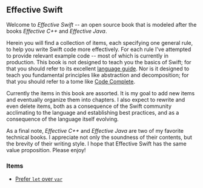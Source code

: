 ## Effective Swift

Welcome to _Effective Swift_ -- an open source book that is modeled after the books _Effective C++_ and _Effective Java_.

Herein you will find a collection of items, each specifying one general rule, to help you write Swift code more effectively. For each rule I've attempted to provide relevant example code -- most of which is currently in production. This book is not designed to teach you the basics of Swift; for that you should refer to its excellent [language guide](https://developer.apple.com/library/ios/documentation/Swift/Conceptual/Swift_Programming_Language/TheBasics.html). Nor is it designed to teach you fundamental principles like abstraction and decomposition; for that you should refer to a tome like [Code Complete](http://www.amazon.com/Code-Complete-Practical-Handbook-Construction/dp/0735619670).

Currently the items in this book are assorted. It is my goal to add new items and eventually organize them into chapters. I also expect to rewrite and even delete items, both as a consequence of the Swift community acclimating to the language and establishing best practices, and as a consequence of the language itself evolving.

As a final note, _Effective C++_ and _Effective Java_ are two of my favorite technical books. I appreciate not only the soundness of their contents, but the brevity of their writing style. I hope that Effective Swift has the same value proposition. Please enjoy!

### Items

* [Prefer `let` over `var`](items/prefer-let-over-var.md)


